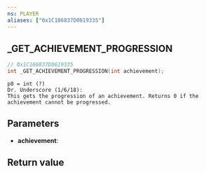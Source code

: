 ```yaml
---
ns: PLAYER
aliases: ["0x1C186837D0619335"]
---
```

## _GET_ACHIEVEMENT_PROGRESSION

```c
// 0x1C186837D0619335
int _GET_ACHIEVEMENT_PROGRESSION(int achievement);
```

```
p0 = int (?)  
Dr. Underscore (1/6/18):  
This gets the progression of an achievement. Returns 0 if the achievement cannot be progressed.  
```

## Parameters
* **achievement**: 

## Return value
